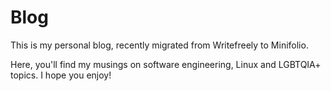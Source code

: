 # Blog


This is my personal blog, recently migrated from Writefreely to Minifolio.


Here, you'll find my musings on software engineering, Linux and LGBTQIA+ topics. I hope you enjoy!